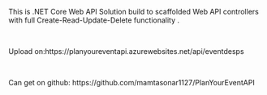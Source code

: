 ﻿<html>
<body>

<p>This is .NET Core Web API Solution build to scaffolded Web API controllers with full Create-Read-Update-Delete functionality .</p>
<br>
<p>Upload on:https://planyoureventapi.azurewebsites.net/api/eventdesps </p> <br>
<p>Can get on github: https://github.com/mamtasonar1127/PlanYourEventAPI <p>
<body>
</html>
